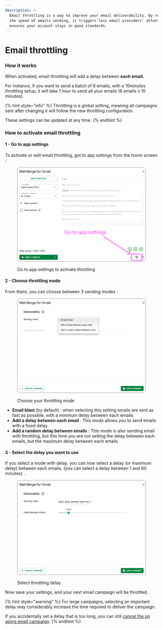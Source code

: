 ```yaml
---
description: >-
  Email throttling is a way to improve your email deliverability. By reducing
  the speed of emails sending, it triggers less email providers' attention and
  ensures your account stays in good standards.
---
```


# Email throttling

### How it works

When activated, email throttling will add a delay between **each email.**&#x20;

For instance, if you want to send a batch of 6 emails, with a 10minutes throttling setup, it will take 1 hour to send all your emails (6 emails x 10 minutes).

{% hint style="info" %}
Throttling is a global setting, meaning all campaigns sent after changing it will follow the new throttling configuration.

These settings can be updated at any time.
{% endhint %}

### How to activate email throttling

#### 1 - Go to app settings

To activate or edit email throttling, got to app settings from the home screen :

<figure><img src="../.gitbook/assets/Email Throttling step 1.png" alt=""><figcaption><p>Go to app settings to activate throttling</p></figcaption></figure>

#### 2 - Choose throttling mode

From there, you can choose between 3 sending modes :&#x20;

<figure><img src="../.gitbook/assets/Email throttling step2.png" alt=""><figcaption><p>Choose your throttling mode</p></figcaption></figure>

* **Email blast** (by default) : when selecting this setting emails are sent as fast as possible, with a minimum delay between each emails.
* **Add a delay between each email** : This mode allows you to send emails with a fixed delay.
* **Add a random delay between emails** : This mode is also sending email with throttling, but this time you are not setting the delay between each emails, but the maximum delay between each emails

#### 3 - Select the delay you want to use

If you select a mode with delay, you can now select a delay (or maximum delay) between each emails. (you can select a delay between 1 and 60 minutes) .



<figure><img src="../.gitbook/assets/Email throttling step 3.png" alt=""><figcaption><p>Select throttling delay</p></figcaption></figure>

Now save your settings, and your next email campaign will be throttled.

{% hint style="warning" %}
For large campaigns, selecting an important delay may considerably increase the time required to deliver the campaign.&#x20;

If you accidentally set a delay that is too long, you can still [cancel the on going email campaign](canceling-an-email-campaign.md).
{% endhint %}





